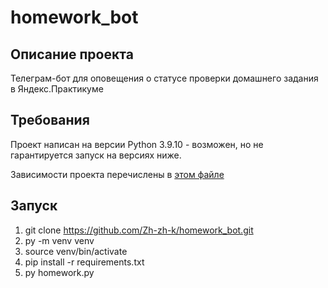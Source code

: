 # homework_bot

## Описание проекта

Телеграм-бот для оповещения о статусе проверки домашнего задания в Яндекс.Практикуме

## Требования

Проект написан на версии Python 3.9.10 - возможен, но не гарантируется запуск на версиях ниже.

Зависимости проекта перечислены в [этом файле](https://github.com/Zh-zh-k/homework_bot/blob/b2e75fa3bb0c71069e14388f72e635671ed29779/requirements.txt)

## Запуск

1. git clone https://github.com/Zh-zh-k/homework_bot.git
2. py -m venv venv
3. source venv/bin/activate
4. pip install -r requirements.txt
6. py homework.py
